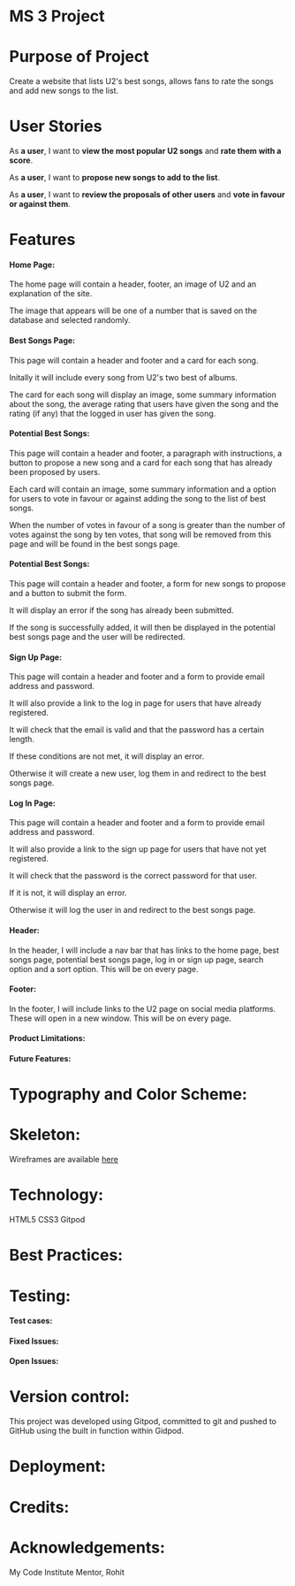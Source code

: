 # MS 3 Project

Purpose of Project
======

Create a website that lists U2's best songs, allows fans to rate the songs and add new songs to the list.

User Stories
======

As **a user**, I want to **view the most popular U2 songs** and **rate them with a score**.

As **a user**, I want to **propose new songs to add to the list**.

As **a user**, I want to **review the proposals of other users** and **vote in favour or against them**.


Features
====== 

#### Home Page:

The home page will contain a header, footer, an image of U2 and an explanation of the site.

The image that appears will be one of a number that is saved on the database and selected randomly.


#### Best Songs Page:

This page will contain a header and footer and a card for each song.

Initally it will include every song from U2's two best of albums.

The card for each song will display an image, some summary information about the song, the average rating that users have given the song and the rating (if any) that the logged in user has given the song.


#### Potential Best Songs:

This page will contain a header and footer, a paragraph with instructions, a button to propose a new song and a card for each song that has already been proposed by users.

Each card will contain an image, some summary information and a option for users to vote in favour or against adding the song to the list of best songs.

When the number of votes in favour of a song is greater than the number of votes against the song by ten votes, that song will be removed from this page and will be found in the best songs page.

#### Potential Best Songs:

This page will contain a header and footer, a form for new songs to propose and a button to submit the form.

It will display an error if the song has already been submitted.

If the song is successfully added, it will then be displayed in the potential best songs page and the user will be redirected.

#### Sign Up Page:

This page will contain a header and footer and a form to provide email address and password.

It will also provide a link to the log in page for users that have already registered.

It will check that the email is valid and that the password has a certain length.

If these conditions are not met, it will display an error.

Otherwise it will create a new user, log them in and redirect to the best songs page.


#### Log In Page:

This page will contain a header and footer and a form to provide email address and password.

It will also provide a link to the sign up page for users that have not yet registered.

It will check that the password is the correct password for that user.

If it is not, it will display an error.

Otherwise it will log the user in and redirect to the best songs page.


#### Header:

In the header, I will include a nav bar that has links to the home page, best songs page, potential best songs page, log in or sign up page, search option and a sort option. This will be on every page.

#### Footer:

In the footer, I will include links to the U2 page on social media platforms. These will open in a new window. This will be on every page.


#### Product Limitations:



#### Future Features:




Typography and Color Scheme:
======




Skeleton:
======

Wireframes are available [here](/docs/wireframes.pdf)



Technology:
======

HTML5
CSS3
Gitpod


Best Practices:
======



Testing:
======



#### Test cases:





#### Fixed Issues:



#### Open Issues:



Version control:
======

This project was developed using Gitpod, committed to git and pushed to GitHub using the built in function within Gidpod.

Deployment:
======



Credits:
======




Acknowledgements: 
======
My Code Institute Mentor, Rohit






